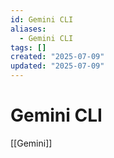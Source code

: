 ```yaml
---
id: Gemini CLI
aliases:
  - Gemini CLI
tags: []
created: "2025-07-09"
updated: "2025-07-09"
---
```


# Gemini CLI
[[Gemini]]
